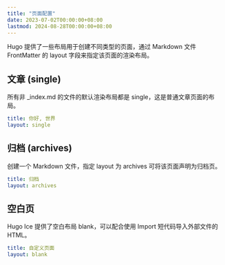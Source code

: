 ```yaml
---
title: "页面配置"
date: 2023-07-02T00:00:00+08:00
lastmod: 2024-08-28T00:00:00+08:00
---
```


Hugo 提供了一些布局用于创建不同类型的页面，通过 Markdown 文件 FrontMatter 的 layout 字段来指定该页面的渲染布局。

## 文章 (single)

所有非 _index.md 的文件的默认渲染布局都是 single，这是普通文章页面的布局。

```yaml
title: 你好, 世界
layout: single
```

## 归档 (archives)

创建一个 Markdown 文件，指定 layout 为 archives 可将该页面声明为归档页。

```yaml
title: 归档
layout: archives
```

## 空白页

Hugo Ice 提供了空白布局 blank，可以配合使用 Import 短代码导入外部文件的 HTML。

```yaml
title: 自定义页面
layout: blank
```
